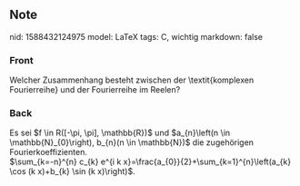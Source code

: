## Note
nid: 1588432124975
model: LaTeX
tags: C, wichtig
markdown: false

### Front
Welcher Zusammenhang besteht zwischen der \textit{komplexen Fourierreihe} und der Fourierreihe im Reelen?

### Back
<div>
  Es sei $f \in R([-\pi, \pi], \mathbb{R})$ und $a_{n}\left(n \in
  \mathbb{N}_{0}\right), b_{n}(n \in \mathbb{N})$ die zugehörigen
  Fourierkoeffizienten.
</div>$\sum_{k=-n}^{n} c_{k} e^{i k
x}=\frac{a_{0}}{2}+\sum_{k=1}^{n}\left(a_{k} \cos (k x)+b_{k} \sin
(k x)\right)$.
